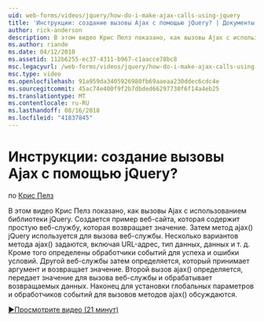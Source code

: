 ```yaml
---
uid: web-forms/videos/jquery/how-do-i-make-ajax-calls-using-jquery
title: 'Инструкции: создание вызовы Ajax с помощью jQuery? | Документы Майкрософт'
author: rick-anderson
description: В этом видео Крис Пелз показано, как вызовы Ajax с использованием библиотеки jQuery. Создается пример веб-сайта, которая содержит простую веб-службу, которая возвращает...
ms.author: riande
ms.date: 04/12/2010
ms.assetid: 112b6255-ec37-4311-b967-c1aacce78bc8
msc.legacyurl: /web-forms/videos/jquery/how-do-i-make-ajax-calls-using-jquery
msc.type: video
ms.openlocfilehash: 91a959da3405926980fb69aaeaa230ddec6cdc4e
ms.sourcegitcommit: 45ac74e400f9f2b7dbded66297730f6f14a4eb25
ms.translationtype: MT
ms.contentlocale: ru-RU
ms.lasthandoff: 08/16/2018
ms.locfileid: "41837845"
---
```

<a name="how-do-i-make-ajax-calls-using-jquery"></a>Инструкции: создание вызовы Ajax с помощью jQuery?
====================
по [Крис Пелз](https://twitter.com/chrispels)

В этом видео Крис Пелз показано, как вызовы Ajax с использованием библиотеки jQuery. Создается пример веб-сайта, которая содержит простую веб-службу, которая возвращает значение. Затем метод ajax() jQuery используется для вызова веб-службы. Несколько вариантов метода ajax() задаются, включая URL-адрес, тип данных, данных и т. д. Кроме того определены обработчики событий для успеха и ошибки условий. Другой веб-службы затем определяется, который принимает аргумент и возвращает значение. Второй вызов ajax() определяется, передает значение для вызова веб-службы и обрабатывает возвращаемых данных. Наконец для установки глобальных параметров и обработчиков событий для вызовов методов ajax() обсуждаются.

[&#9654;Просмотрите видео (21 минут)](https://channel9.msdn.com/Blogs/ASP-NET-Site-Videos/how-do-i-make-ajax-calls-using-jquery)
